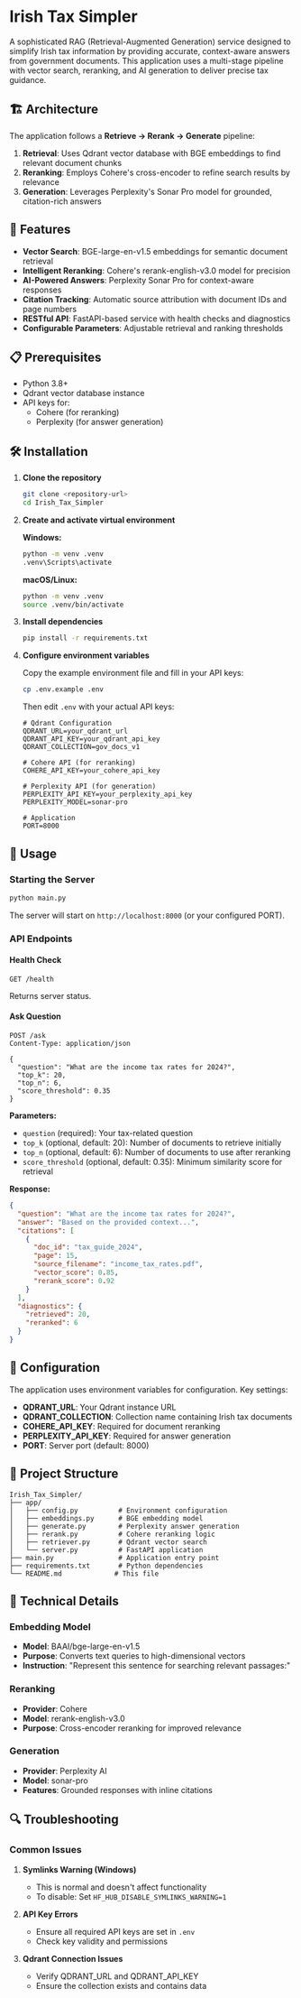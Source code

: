 # Irish Tax Simpler

A sophisticated RAG (Retrieval-Augmented Generation) service designed to simplify Irish tax information by providing accurate, context-aware answers from government documents. This application uses a multi-stage pipeline with vector search, reranking, and AI generation to deliver precise tax guidance.

## 🏗️ Architecture

The application follows a **Retrieve → Rerank → Generate** pipeline:

1. **Retrieval**: Uses Qdrant vector database with BGE embeddings to find relevant document chunks
2. **Reranking**: Employs Cohere's cross-encoder to refine search results by relevance
3. **Generation**: Leverages Perplexity's Sonar Pro model for grounded, citation-rich answers

## 🚀 Features

- **Vector Search**: BGE-large-en-v1.5 embeddings for semantic document retrieval
- **Intelligent Reranking**: Cohere's rerank-english-v3.0 model for precision
- **AI-Powered Answers**: Perplexity Sonar Pro for context-aware responses
- **Citation Tracking**: Automatic source attribution with document IDs and page numbers
- **RESTful API**: FastAPI-based service with health checks and diagnostics
- **Configurable Parameters**: Adjustable retrieval and ranking thresholds

## 📋 Prerequisites

- Python 3.8+
- Qdrant vector database instance
- API keys for:
  - Cohere (for reranking)
  - Perplexity (for answer generation)

## 🛠️ Installation

1. **Clone the repository**
   ```bash
   git clone <repository-url>
   cd Irish_Tax_Simpler
   ```

2. **Create and activate virtual environment**
   
   **Windows:**
   ```cmd
   python -m venv .venv
   .venv\Scripts\activate
   ```
   
   **macOS/Linux:**
   ```bash
   python -m venv .venv
   source .venv/bin/activate
   ```

3. **Install dependencies**
   ```bash
   pip install -r requirements.txt
   ```

4. **Configure environment variables**
   
   Copy the example environment file and fill in your API keys:
   ```bash
   cp .env.example .env
   ```
   
   Then edit `.env` with your actual API keys:
   ```env
   # Qdrant Configuration
   QDRANT_URL=your_qdrant_url
   QDRANT_API_KEY=your_qdrant_api_key
   QDRANT_COLLECTION=gov_docs_v1
   
   # Cohere API (for reranking)
   COHERE_API_KEY=your_cohere_api_key
   
   # Perplexity API (for generation)
   PERPLEXITY_API_KEY=your_perplexity_api_key
   PERPLEXITY_MODEL=sonar-pro
   
   # Application
   PORT=8000
   ```

## 🚀 Usage

### Starting the Server

```bash
python main.py
```

The server will start on `http://localhost:8000` (or your configured PORT).

### API Endpoints

#### Health Check
```http
GET /health
```
Returns server status.

#### Ask Question
```http
POST /ask
Content-Type: application/json

{
  "question": "What are the income tax rates for 2024?",
  "top_k": 20,
  "top_n": 6,
  "score_threshold": 0.35
}
```

**Parameters:**
- `question` (required): Your tax-related question
- `top_k` (optional, default: 20): Number of documents to retrieve initially
- `top_n` (optional, default: 6): Number of documents to use after reranking
- `score_threshold` (optional, default: 0.35): Minimum similarity score for retrieval

**Response:**
```json
{
  "question": "What are the income tax rates for 2024?",
  "answer": "Based on the provided context...",
  "citations": [
    {
      "doc_id": "tax_guide_2024",
      "page": 15,
      "source_filename": "income_tax_rates.pdf",
      "vector_score": 0.85,
      "rerank_score": 0.92
    }
  ],
  "diagnostics": {
    "retrieved": 20,
    "reranked": 6
  }
}
```

## 🔧 Configuration

The application uses environment variables for configuration. Key settings:

- **QDRANT_URL**: Your Qdrant instance URL
- **QDRANT_COLLECTION**: Collection name containing Irish tax documents
- **COHERE_API_KEY**: Required for document reranking
- **PERPLEXITY_API_KEY**: Required for answer generation
- **PORT**: Server port (default: 8000)

## 📁 Project Structure

```
Irish_Tax_Simpler/
├── app/
│   ├── config.py          # Environment configuration
│   ├── embeddings.py      # BGE embedding model
│   ├── generate.py        # Perplexity answer generation
│   ├── rerank.py          # Cohere reranking logic
│   ├── retriever.py       # Qdrant vector search
│   └── server.py          # FastAPI application
├── main.py                # Application entry point
├── requirements.txt       # Python dependencies
└── README.md             # This file
```

## 🧠 Technical Details

### Embedding Model
- **Model**: BAAI/bge-large-en-v1.5
- **Purpose**: Converts text queries to high-dimensional vectors
- **Instruction**: "Represent this sentence for searching relevant passages:"

### Reranking
- **Provider**: Cohere
- **Model**: rerank-english-v3.0
- **Purpose**: Cross-encoder reranking for improved relevance

### Generation
- **Provider**: Perplexity AI
- **Model**: sonar-pro
- **Features**: Grounded responses with inline citations

## 🔍 Troubleshooting

### Common Issues

1. **Symlinks Warning (Windows)**
   - This is normal and doesn't affect functionality
   - To disable: Set `HF_HUB_DISABLE_SYMLINKS_WARNING=1`

2. **API Key Errors**
   - Ensure all required API keys are set in `.env`
   - Check key validity and permissions

3. **Qdrant Connection Issues**
   - Verify QDRANT_URL and QDRANT_API_KEY
   - Ensure the collection exists and contains data
